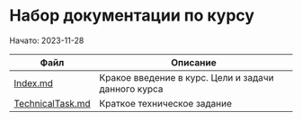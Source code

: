 # Набор документации по курсу
Начато: 2023-11-28

| Файл                                     | Описание                     |
|------------------------------------------|------------------------------|
| [Index.md](Index.md)                     | Кракое введение в курс. Цели и задачи данного курса    |
| [TechnicalTask.md](TechnicalTask.md)     | Краткое техническое задание                            |
        
